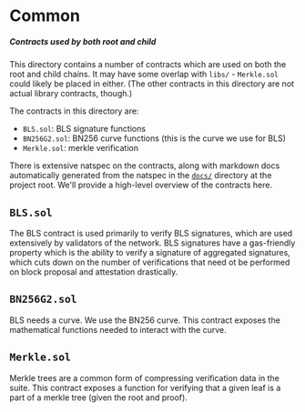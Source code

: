 # Common

##### Contracts used by both root and child

This directory contains a number of contracts which are used on both the root and child chains. It may have some overlap with `libs/` - `Merkle.sol` could likely be placed in either. (The other contracts in this directory are not actual library contracts, though.)

The contracts in this directory are:

- `BLS.sol`: BLS signature functions
- `BN256G2.sol`: BN256 curve functions (this is the curve we use for BLS)
- `Merkle.sol`: merkle verification

There is extensive natspec on the contracts, along with markdown docs automatically generated from the natspec in the [`docs/`](../../docs/) directory at the project root. We'll provide a high-level overview of the contracts here.

## `BLS.sol`

The BLS contract is used primarily to verify BLS signatures, which are used extensively by validators of the network. BLS signatures have a gas-friendly property which is the ability to verify a signature of aggregated signatures, which cuts down on the number of verifications that need ot be performed on block proposal and attestation drastically.

## `BN256G2.sol`

BLS needs a curve. We use the BN256 curve. This contract exposes the mathematical functions needed to interact with the curve.

## `Merkle.sol`

Merkle trees are a common form of compressing verification data in the suite. This contract exposes a function for verifying that a given leaf is a part of a merkle tree (given the root and proof).
